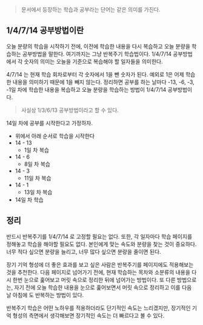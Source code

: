 > 문서에서 등장하는 학습과 공부라는 단어는 같은 의미를 가진다.

## 1/4/7/14 공부방법이란

오늘 분량의 학습을 시작하기 전에, 이전에 학습한 내용을 다시 복습하고 오늘 분량을 학습하는 공부방법을 말한다. 여기까지는 그냥 반복주기 학습법이다. 1/4/7/14 공부방법에서 각 숫자의 의미는 오늘을 기준으로 복습해야 할 일자들을 의미한다.

4/7/14 는 현재 학습 회차로부터 각 숫자에서 1을 뺀 숫자가 된다. 예외로 1은 어제 학습한 내용을 의미하기 때문에 1을 빼지 않는다. 정리하면 공부를 하는 날마다 -13, -6, -3, -1일 차에 학습한 내용을 복습하고 오늘 분량을 학습하는 방법이 1/4/7/14 공부방법이다.

> 사실상 1/3/6/13 공부방법이라고 할 수 있다.

14일 차에 공부를 시작한다고 가정하자.

- 위에서 아래 순서로 학습을 시작한다
- 14 - 13
  - 1일 차 복습
- 14 - 6
  - 8일 차 복습
- 14 - 3
  - 11일 차 복습
- 14 - 1
  - 13일 차 복습
- 14일 차 학습

## 정리

반드시 반복주기를 1/4/7/14 로 고정할 필요는 없다. 또한, 각 일자마다 학습 페이지를 정해놓고 학습을 해야할 필요도 없다. 본인에게 맞는 속도와 분량을 찾는 것이 중요하다. 너무 적다 싶으면 분량을 늘리고, 너무 많다 싶으면 분량을 줄이면 된다.

장기 기억 형성에 더 좋은 효과를 보고 싶은 사람은 반복주기를 페이지에도 적용해보는 것을 추천한다. 다음 페이지로 넘어가기 전에, 현재 학습하는 목차와 소분류의 내용을 다시 한번 눈으로 훑어보고 머릿 속으로 정리한 뒤에 넘어가는 방법이다. 또 다른 방법으로는, 자기 전에 오늘 학습한 내용을 눈으로 훑어보면서 머릿 속으로 정리하고 이를 다음 날 아침에 도 반복하는 방법이 있다.

반복주기 학습은 어떤 노하우를 적용하더라도 단기적인 속도는 느리겠지만, 장기적인 기억 형성의 측면에서 생각해보면 장기적인 속도는 더 빠르다고 볼 수 있다.